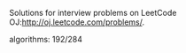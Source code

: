 Solutions for interview problems on LeetCode OJ:http://oj.leetcode.com/problems/. 


algorithms: 192/284
